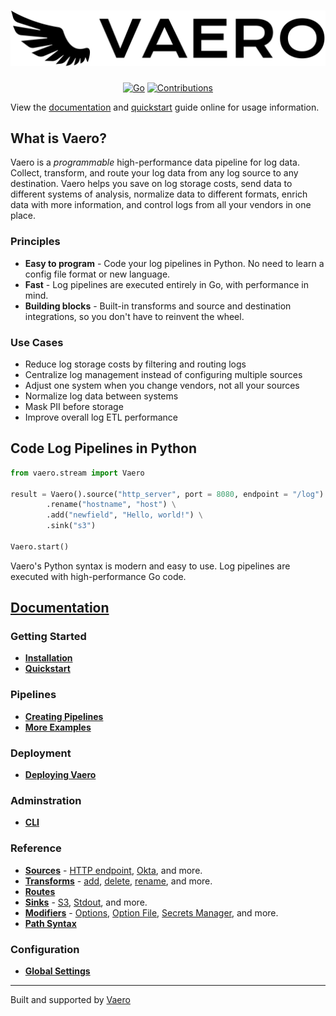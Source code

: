 <div align="center">

<h1 align="center">
  <img width="600" src="docs/images/logo-no-background.svg" alt="Vaero Logo">
</h1>

[![Go](https://img.shields.io/badge/built%20with-go-lightblue)](https://go.dev/) [![Contributions](https://img.shields.io/badge/contributions-welcome-orange)](https://github.com/vaerohq/vaero/issues)

</div>

View the [documentation][docs.intro] and [quickstart][docs.quickstart] guide online for usage information.

## What is Vaero?

Vaero is a _programmable_ high-performance data pipeline for log data. Collect, transform, and route your log data from any log source to any destination. Vaero helps you save on log storage costs, send data to different systems of analysis, normalize data to different formats, enrich data with more information, and control logs from all your vendors in one place.

### Principles
- **Easy to program** \- Code your log pipelines in Python. No need to learn a config file format or new language.
- **Fast** \- Log pipelines are executed entirely in Go, with performance in mind.
- **Building blocks** \- Built-in transforms and source and destination integrations, so you don't have to reinvent the wheel.

### Use Cases
- Reduce log storage costs by filtering and routing logs
- Centralize log management instead of configuring multiple sources
- Adjust one system when you change vendors, not all your sources
- Normalize log data between systems
- Mask PII before storage
- Improve overall log ETL performance

## Code Log Pipelines in Python

```python
from vaero.stream import Vaero

result = Vaero().source("http_server", port = 8080, endpoint = "/log") \
        .rename("hostname", "host") \
        .add("newfield", "Hello, world!") \
        .sink("s3")

Vaero.start()
```

Vaero's Python syntax is modern and easy to use. Log pipelines are executed with high-performance Go code.

## [Documentation][docs.intro]

### Getting Started
- [**Installation**][docs.install]
- [**Quickstart**][docs.quickstart]

### Pipelines
- [**Creating Pipelines**][docs.pipelines]
- [**More Examples**][docs.examples]

### Deployment
- [**Deploying Vaero**][docs.deployment]

### Adminstration
- [**CLI**][docs.cli]

### Reference
- [**Sources**][docs.sources] - [HTTP endpoint][docs.sources.http_server], [Okta][docs.sources.okta], and more.
- [**Transforms**][docs.transforms] - [add][docs.transforms.add], [delete][docs.transforms.delete], [rename][docs.transforms.rename], and more.
- [**Routes**][docs.routes]
- [**Sinks**][docs.sinks] - [S3][docs.sinks.s3], [Stdout][docs.sinks.stdout], and more.
- [**Modifiers**][docs.modifiers] - [Options][docs.modifiers.option], [Option File][docs.modifiers.option_file], [Secrets Manager][docs.modifiers.secret], and more.
- [**Path Syntax**][docs.path_syntax]

### Configuration
- [**Global Settings**][docs.global_settings]

---
Built and supported by [Vaero][vaero.home]

[docs.cli]:https://docs.vaero.co/docs/cli
[docs.community]: https://discord.gg/GwxpVyx68X
[docs.deployment]: https://docs.vaero.co/docs/deploying-vaero
[docs.examples]: https://docs.vaero.co/docs/examples
[docs.global_settings]: https://docs.vaero.co/docs/global-settings
[docs.install]: https://docs.vaero.co/docs/installation
[docs.intro]: https://docs.vaero.co/docs/what-is-vaero
[docs.modifiers]: https://docs.vaero.co/docs/modifiers
[docs.modifiers.option]: https://docs.vaero.co/docs/option
[docs.modifiers.option_file]: https://docs.vaero.co/docs/option_file
[docs.modifiers.secret]: https://docs.vaero.co/docs/secret
[docs.path_syntax]: https://docs.vaero.co/docs/path-syntax
[docs.pipelines]: https://docs.vaero.co/docs/pipelines
[docs.quickstart]: https://docs.vaero.co/docs/quickstart
[docs.sources]: https://docs.vaero.co/docs/sources
[docs.sources.http_server]: https://docs.vaero.co/docs/http-server
[docs.sources.okta]: https://docs.vaero.co/docs/okta
[docs.transforms]: https://docs.vaero.co/docs/transforms
[docs.transforms.add]: https://docs.vaero.co/docs/add
[docs.transforms.delete]: https://docs.vaero.co/docs/delete
[docs.transforms.rename]: https://docs.vaero.co/docs/rename
[docs.routes]: https://docs.vaero.co/docs/routing
[docs.sinks]: https://docs.vaero.co/docs/sinks
[docs.sinks.s3]: https://docs.vaero.co/docs/s3
[docs.sinks.stdout]: https://docs.vaero.co/docs/stdout
[vaero.home]: https://www.vaero.co